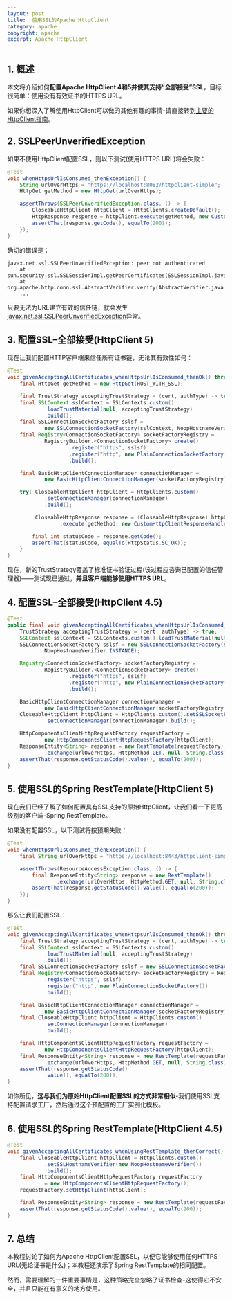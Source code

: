 ```yaml
---
layout: post
title:  使用SSL的Apache HttpClient
category: apache
copyright: apache
excerpt: Apache HttpClient
---
```


## 1. 概述

本文将介绍如何**配置Apache HttpClient 4和5并使其支持“全部接受”SSL**，目标很简单：使用没有有效证书的HTTPS URL。

如果你想深入了解使用HttpClient可以做的其他有趣的事情-请直接转到[主要的HttpClient指南](https://www.baeldung.com/httpclient-guide)。

## 2. SSLPeerUnverifiedException 

如果不使用HttpClient配置SSL，则以下测试(使用HTTPS URL)将会失败：

```java
@Test
void whenHttpsUrlIsConsumed_thenException() {
    String urlOverHttps = "https://localhost:8082/httpclient-simple";
    HttpGet getMethod = new HttpGet(urlOverHttps);

    assertThrows(SSLPeerUnverifiedException.class, () -> {
        CloseableHttpClient httpClient = HttpClients.createDefault();
        HttpResponse response = httpClient.execute(getMethod, new CustomHttpClientResponseHandler());
        assertThat(response.getCode(), equalTo(200));
    });
}
```

确切的错误是：

```text
javax.net.ssl.SSLPeerUnverifiedException: peer not authenticated
    at sun.security.ssl.SSLSessionImpl.getPeerCertificates(SSLSessionImpl.java:397)
    at org.apache.http.conn.ssl.AbstractVerifier.verify(AbstractVerifier.java:126)
    ...
```

只要无法为URL建立有效的信任链，就会发生[javax.net.ssl.SSLPeerUnverifiedException](https://docs.oracle.com/en/java/javase/21/docs/api/java.base/javax/net/ssl/SSLPeerUnverifiedException.html)异常。

## 3. 配置SSL–全部接受(HttpClient 5)

现在让我们配置HTTP客户端来信任所有证书链，无论其有效性如何：

```java
@Test
void givenAcceptingAllCertificates_whenHttpsUrlIsConsumed_thenOk() throws GeneralSecurityException, IOException {
    final HttpGet getMethod = new HttpGet(HOST_WITH_SSL);

    final TrustStrategy acceptingTrustStrategy = (cert, authType) -> true;
    final SSLContext sslContext = SSLContexts.custom()
            .loadTrustMaterial(null, acceptingTrustStrategy)
            .build();
    final SSLConnectionSocketFactory sslsf =
            new SSLConnectionSocketFactory(sslContext, NoopHostnameVerifier.INSTANCE);
    final Registry<ConnectionSocketFactory> socketFactoryRegistry =
            RegistryBuilder.<ConnectionSocketFactory> create()
                    .register("https", sslsf)
                    .register("http", new PlainConnectionSocketFactory())
                    .build();

    final BasicHttpClientConnectionManager connectionManager =
            new BasicHttpClientConnectionManager(socketFactoryRegistry);

    try( CloseableHttpClient httpClient = HttpClients.custom()
            .setConnectionManager(connectionManager)
            .build();

         CloseableHttpResponse response = (CloseableHttpResponse) httpClient
                 .execute(getMethod, new CustomHttpClientResponseHandler())) {

        final int statusCode = response.getCode();
        assertThat(statusCode, equalTo(HttpStatus.SC_OK));
    }
}
```

现在，新的TrustStrategy覆盖了标准证书验证过程(该过程应咨询已配置的信任管理器)——测试现已通过，**并且客户端能够使用HTTPS URL**。

## 4. 配置SSL–全部接受(HttpClient 4.5)

```java
@Test
public final void givenAcceptingAllCertificates_whenHttpsUrlIsConsumed_thenOk() throws GeneralSecurityException {
    TrustStrategy acceptingTrustStrategy = (cert, authType) -> true;
    SSLContext sslContext = SSLContexts.custom().loadTrustMaterial(null, acceptingTrustStrategy).build();
    SSLConnectionSocketFactory sslsf = new SSLConnectionSocketFactory(sslContext,
            NoopHostnameVerifier.INSTANCE);

    Registry<ConnectionSocketFactory> socketFactoryRegistry =
            RegistryBuilder.<ConnectionSocketFactory> create()
                    .register("https", sslsf)
                    .register("http", new PlainConnectionSocketFactory())
                    .build();

    BasicHttpClientConnectionManager connectionManager =
            new BasicHttpClientConnectionManager(socketFactoryRegistry);
    CloseableHttpClient httpClient = HttpClients.custom().setSSLSocketFactory(sslsf)
            .setConnectionManager(connectionManager).build();

    HttpComponentsClientHttpRequestFactory requestFactory =
            new HttpComponentsClientHttpRequestFactory(httpClient);
    ResponseEntity<String> response = new RestTemplate(requestFactory)
            .exchange(urlOverHttps, HttpMethod.GET, null, String.class);
    assertThat(response.getStatusCode().value(), equalTo(200));
}
```

## 5. 使用SSL的Spring RestTemplate(HttpClient 5)

现在我们已经了解了如何配置具有SSL支持的原始HttpClient，让我们看一下更高级别的客户端-Spring RestTemplate。

如果没有配置SSL，以下测试将按预期失败：

```java
@Test
void whenHttpsUrlIsConsumed_thenException() {
    final String urlOverHttps = "https://localhost:8443/httpclient-simple/api/bars/1";

    assertThrows(ResourceAccessException.class, () -> {
        final ResponseEntity<String> response = new RestTemplate()
                .exchange(urlOverHttps, HttpMethod.GET, null, String.class);
        assertThat(response.getStatusCode().value(), equalTo(200));
    });
}
```

那么让我们配置SSL：

```java
@Test
void givenAcceptingAllCertificates_whenHttpsUrlIsConsumed_thenOk() throws GeneralSecurityException {
    final TrustStrategy acceptingTrustStrategy = (cert, authType) -> true;
    final SSLContext sslContext = SSLContexts.custom()
            .loadTrustMaterial(null, acceptingTrustStrategy)
            .build();
    final SSLConnectionSocketFactory sslsf = new SSLConnectionSocketFactory(sslContext, NoopHostnameVerifier.INSTANCE);
    final Registry<ConnectionSocketFactory> socketFactoryRegistry = RegistryBuilder.<ConnectionSocketFactory> create()
            .register("https", sslsf)
            .register("http", new PlainConnectionSocketFactory())
            .build();

    final BasicHttpClientConnectionManager connectionManager =
            new BasicHttpClientConnectionManager(socketFactoryRegistry);
    final CloseableHttpClient httpClient = HttpClients.custom()
            .setConnectionManager(connectionManager)
            .build();

    final HttpComponentsClientHttpRequestFactory requestFactory =
            new HttpComponentsClientHttpRequestFactory(httpClient);
    final ResponseEntity<String> response = new RestTemplate(requestFactory)
            .exchange(urlOverHttps, HttpMethod.GET, null, String.class);
    assertThat(response.getStatusCode()
            .value(), equalTo(200));
}
```

如你所见，**这与我们为原始HttpClient配置SSL的方式非常相似**-我们使用SSL支持配置请求工厂，然后通过这个预配置的工厂实例化模板。

## 6. 使用SSL的Spring RestTemplate(HttpClient 4.5)

```java
@Test
void givenAcceptingAllCertificates_whenUsingRestTemplate_thenCorrect() {
    final CloseableHttpClient httpClient = HttpClients.custom()
            .setSSLHostnameVerifier(new NoopHostnameVerifier())
            .build();
    final HttpComponentsClientHttpRequestFactory requestFactory
            = new HttpComponentsClientHttpRequestFactory();
    requestFactory.setHttpClient(httpClient);

    final ResponseEntity<String> response = new RestTemplate(requestFactory).exchange(urlOverHttps, HttpMethod.GET, null, String.class);
    assertThat(response.getStatusCode().value(), equalTo(200));
}
```

## 7. 总结

本教程讨论了如何为Apache HttpClient配置SSL，以便它能够使用任何HTTPS URL(无论证书是什么)；本教程还演示了Spring RestTemplate的相同配置。

然而，需要理解的一件重要事情是，这种策略完全忽略了证书检查-这使得它不安全，并且只能在有意义的地方使用。
